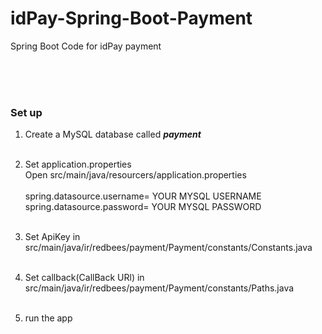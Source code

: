 # idPay-Spring-Boot-Payment
Spring Boot Code for idPay payment

<br>
<br>
<br>

### Set up
1. Create a MySQL database called  **_payment_**
<br><br>

2. Set application.properties
<br>    Open src/main/java/resourcers/application.properties
<br><br>    spring.datasource.username= YOUR MYSQL USERNAME
<br>        spring.datasource.password= YOUR MYSQL PASSWORD
<br><br>

3. Set ApiKey in src/main/java/ir/redbees/payment/Payment/constants/Constants.java
<br><br>

4. Set callback(CallBack URl) in src/main/java/ir/redbees/payment/Payment/constants/Paths.java
<br><br>

5. run the app
